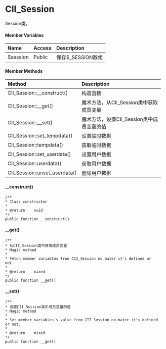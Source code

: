 # CII\_Session

Session类。

#### Member Variables

| Name | Access | Description |
| :--- | :--- | :--- |
| $session | Public | 保存$\_SESSION数组 |

#### Member Methods

| Method | Description |
| :--- | :--- |
| CII\_Session::\_\_construct\(\) | 构造函数 |
| CII\_Session::\_\_get\(\) | 魔术方法，从CII\_Session类中获取成员变量 |
| CII\_Session::\_\_set\(\) | 魔术方法，设置CII\_Session类中成员变量的值 |
| CII\_Session::set\_tempdata\(\) | 设置临时数据 |
| CII\_Session::tempdata\(\) | 获取临时数据 |
| CII\_Session::set\_userdata\(\) | 设置用户数据 |
| CII\_Session::userdata\(\) | 获取用户数据 |
| CII\_Session::unset\_userdata\(\) | 删除用户数据 |

#### \_\_construct\(\)

```
/**
* Class constructor
*
* @return    void
*/
public function __construct()
```

#### \_\_get\(\)

```
/**
* 从CII_Session类中获取成员变量
* Magic method 
*
* Fetch member variables from CII_Session no mater it's defined or not.
*
* @return    mixed
*/
public function __get()
```

#### \_\_set\(\)

```
/**
* 设置CII_Session类中成员变量的值
* Magic method 
*
* Set member variables's value from CII_Session no mater it's defined or not.
*
* @return    mixed
*/
public function __get()
```



